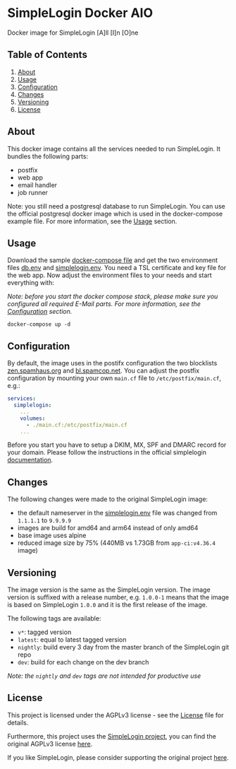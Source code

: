# SimpleLogin Docker AIO

Docker image for SimpleLogin [A]ll [I]n [O]ne

## Table of Contents

1. [About](#about)
2. [Usage](#usage)
3. [Configuration](#configuration)
4. [Changes](#changes)
5. [Versioning](#versioning)
6. [License](#license)

## About

This docker image contains all the services needed to run SimpleLogin. It bundles the following parts:

- postfix
- web app
- email handler
- job runner

Note: you still need a postgresql database to run SimpleLogin. You can use the official postgresql docker image which is
used in the docker-compose example file. For more information, see the [Usage](#usage) section.

## Usage

Download the sample [docker-compose file](docker-compose.yml) and get the two environment files [db.env](db.env)
and [simplelogin.env](simplelogin.env).
You need a TSL certificate and key file for the web app. Now adjust the environment files to your needs and start
everything with:

_Note: before you start the docker compose stack, please make sure you configured all required E-Mail parts. For more
information, see the [Configuration](#configuration) section._

```commandline
docker-compose up -d
```

## Configuration

By default, the image uses in the postifx configuration the two
blocklists [zen.spamhaus.org](https://www.spamhaus.org/zen/)
and [bl.spamcop.net](https://www.spamcop.net/bl.shtml). You can adjust the postfix configuration by mounting your own
`main.cf` file to `/etc/postfix/main.cf`, e.g.:

```yaml
services:
  simplelogin:
    ...
    volumes:
      - ./main.cf:/etc/postfix/main.cf
    ...
```

Before you start you have to setup a DKIM, MX, SPF and DMARC record for your domain. Please follow the instructions in
the official simplelogin [documentation](https://github.com/simple-login/app#dkim).

## Changes

The following changes were made to the original SimpleLogin image:

- the default nameserver in the [simplelogin.env](simplelogin.env) file was changed from `1.1.1.1` to `9.9.9.9`
- images are build for amd64 and arm64 instead of only amd64
- base image uses alpine
- reduced image size by 75% (440MB vs 1.73GB from `app-ci:v4.36.4` image)

## Versioning

The image version is the same as the SimpleLogin version. The image version is suffixed with a release number, e.g.
`1.0.0-1` means that the image is based on SimpleLogin `1.0.0` and it is the first release of the image.

The following tags are available:

- `v*`: tagged version
- `latest`: equal to latest tagged version
- `nightly`: build every 3 day from the master branch of the SimpleLogin git repo
- `dev`: build for each change on the dev branch

_Note: the `nightly` and `dev` tags are not intended for productive use_

## License

This project is licensed under the AGPLv3 license - see the [License](License) file for details.

Furthermore, this project uses the [SimpleLogin project](https://github.com/simple-login/app), you can find the original
AGPLv3 license [here](https://github.com/simple-login/app/blob/master/LICENSE).

If you like SimpleLogin, please consider supporting the original
project [here](https://github.com/simple-login/app#donations-welcome).

